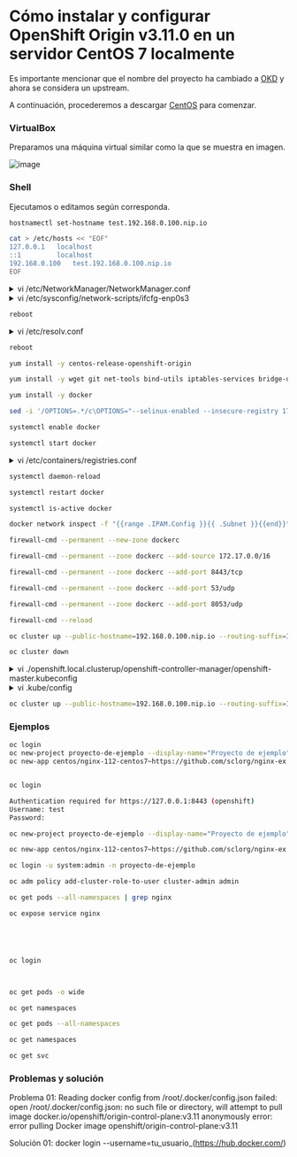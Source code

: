 # Cómo instalar y configurar OpenShift Origin v3.11.0 en un servidor CentOS 7 localmente
Es importante mencionar que el nombre del proyecto ha cambiado a [OKD](https://github.com/okd-project/okd) y ahora se considera un upstream.

A continuación, procederemos a descargar [CentOS](https://archive.org/download/cent-os-7-dvd-x8664/CentOS-7-x86_64-DVD-2009.iso) para comenzar.

### VirtualBox

Preparamos una máquina virtual similar como la que se muestra en imagen.

![image](https://github.com/ogflobal/My-OpenShift-Origin-v3.11.0-on-Centos-7-locally/assets/74718043/2d327cf1-77a4-41d3-9b03-e8abfa644121)

### Shell

Ejecutamos o editamos según corresponda.

```bash
hostnamectl set-hostname test.192.168.0.100.nip.io
```

```bash
cat > /etc/hosts << "EOF"
127.0.0.1   localhost
::1         localhost
192.168.0.100   test.192.168.0.100.nip.io
EOF
```

<details>
<summary>vi /etc/NetworkManager/NetworkManager.conf</summary>
<p>

```
...
[main]
...
dns=none
...
```

</p>
</details>

<details>
<summary>vi /etc/sysconfig/network-scripts/ifcfg-enp0s3</summary>
<p>

```
...
GATEWAY="192.168.0.1"
PEERDNS="no"
DNS1="8.8.8.8"
IPV6_PRIVACY="no"
```

</p>
</details>

```bash
reboot
```

<details>
<summary>vi /etc/resolv.conf</summary>
<p>

```
...
search nip.io
nameserver 8.8.8.8
```

</p>
</details>

```bash
reboot
```

```bash
yum install -y centos-release-openshift-origin
```

```bash
yum install -y wget git net-tools bind-utils iptables-services bridge-utils bash-completion origin-clients
```

```bash
yum install -y docker
```

```bash
sed -i '/OPTIONS=.*/c\OPTIONS="--selinux-enabled --insecure-registry 172.30.0.0/16"' /etc/sysconfig/docker
```

```bash
systemctl enable docker
```

```bash
systemctl start docker
```

<details>
<summary>vi /etc/containers/registries.conf</summary>
<p>

```
...
[registries.insecure]
registries = ['172.30.0.0/16']
...
```

</p>
</details>

```bash
systemctl daemon-reload
```

```bash
systemctl restart docker
```

```bash
systemctl is-active docker
```

```bash
docker network inspect -f "{{range .IPAM.Config }}{{ .Subnet }}{{end}}" bridge
```

```bash
firewall-cmd --permanent --new-zone dockerc

```

```bash
firewall-cmd --permanent --zone dockerc --add-source 172.17.0.0/16
```

```bash
firewall-cmd --permanent --zone dockerc --add-port 8443/tcp
```

```bash
firewall-cmd --permanent --zone dockerc --add-port 53/udp
```

```bash
firewall-cmd --permanent --zone dockerc --add-port 8053/udp
```

```bash
firewall-cmd --reload
```

```bash
oc cluster up --public-hostname=192.168.0.100.nip.io --routing-suffix=192.168.0.100.nip.io
```

```bash
oc cluster down
```

<details>
<summary>vi ./openshift.local.clusterup/openshift-controller-manager/openshift-master.kubeconfig</summary>
<p>

```
apiVersion: v1
clusters:
- cluster:
...
server: https://192.168.0.100.nip.io:8443
name: 127-0-0-1:8443
...
```

</p>
</details>

<details>
<summary>vi .kube/config</summary>
<p>

```
apiVersion: v1
clusters:
- cluster:
...
server: https://192.168.0.100.nip.io:8443
name: 127-0-0-1:8443
...
```

</p>
</details>

```bash
oc cluster up --public-hostname=192.168.0.100.nip.io --routing-suffix=192.168.0.100.nip.io
```

### Ejemplos
```bash
oc login
oc new-project proyecto-de-ejemplo --display-name="Proyecto de ejemplo" --description="Multiples servidores web"
oc new-app centos/nginx-112-centos7~https://github.com/sclorg/nginx-ex --name=nginx


oc login

Authentication required for https://127.0.0.1:8443 (openshift)
Username: test
Password:

oc new-project proyecto-de-ejemplo --display-name="Proyecto de ejemplo" --description="Servidores web"

oc new-app centos/nginx-112-centos7~https://github.com/sclorg/nginx-ex --name=nginx

oc login -u system:admin -n proyecto-de-ejemplo

oc adm policy add-cluster-role-to-user cluster-admin admin

oc get pods --all-namespaces | grep nginx

oc expose service nginx





oc login



oc get pods -o wide

oc get namespaces

oc get pods --all-namespaces

oc get namespaces

oc get svc
```

### Problemas y solución
Problema 01: Reading docker config from /root/.docker/config.json failed: open /root/.docker/config.json: no such file or directory, will attempt to pull image docker.io/openshift/origin-control-plane:v3.11 anonymously
error: error pulling Docker image openshift/origin-control-plane:v3.11

Solución 01: docker login --username=tu_usuario_(https://hub.docker.com/)

